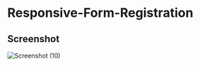 # Responsive-Form-Registration

## Screenshot
![Screenshot (10)](https://user-images.githubusercontent.com/111034379/204202602-9ae94613-2c66-4881-b9ae-3dc4f6f7f07b.png)
